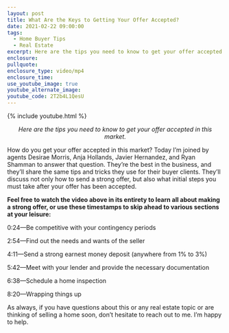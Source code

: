 ```yaml
---
layout: post
title: What Are the Keys to Getting Your Offer Accepted?
date: 2021-02-22 09:00:00
tags:
  - Home Buyer Tips
  - Real Estate
excerpt: Here are the tips you need to know to get your offer accepted in this market.
enclosure:
pullquote:
enclosure_type: video/mp4
enclosure_time:
use_youtube_image: true
youtube_alternate_image:
youtube_code: 2T2b4L1QesU
---
```


{% include youtube.html %}

<p style="text-align: center;"><em>Here are the tips you need to know to get your offer accepted in this market.</em></p>

How do you get your offer accepted in this market? Today I’m joined by agents Desirae Morris, Anja Hollands, Javier Hernandez, and Ryan Shamman to answer that question. They’re the best in the business, and they’ll share the same tips and tricks they use for their buyer clients. They’ll discuss not only how to send a strong offer, but also what initial steps you must take after your offer has been accepted.&nbsp;

**Feel free to watch the video above in its entirety to learn all about making a strong offer, or use these timestamps to skip ahead to various sections at your leisure:&nbsp;**

0:24—Be competitive with your contingency periods&nbsp;

2:54—Find out the needs and wants of the seller&nbsp;

4:11—Send a strong earnest money deposit (anywhere from 1% to 3%)

5:42—Meet with your lender and provide the necessary documentation&nbsp;

6:38—Schedule a home inspection&nbsp;

8:20—Wrapping things up&nbsp;

As always, if you have questions about this or any real estate topic or are thinking of selling a home soon, don’t hesitate to reach out to me. I’m happy to help.
